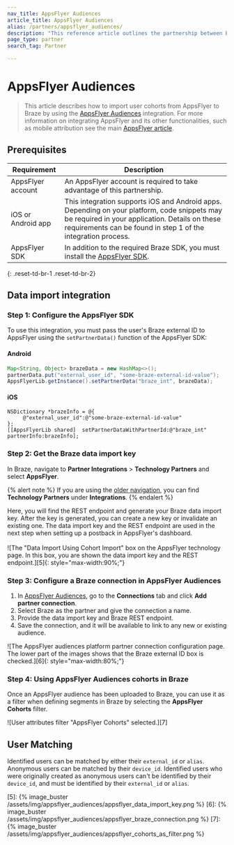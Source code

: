 ```yaml
---
nav_title: AppsFlyer Audiences
article_title: AppsFlyer Audiences
alias: /partners/appsflyer_audiences/
description: "This reference article outlines the partnership between Braze and AppsFlyer Audiences, a feature of the AppsFlyer platform that allows you to efficiently build and connect audience segments to partner networks."
page_type: partner
search_tag: Partner

---
```


# AppsFlyer Audiences

> This article describes how to import user cohorts from AppsFlyer to Braze by using the [AppsFlyer Audiences][2] integration. For more information on integrating AppsFlyer and its other functionalities, such as mobile attribution see the main [AppsFlyer article][3].

## Prerequisites

| Requirement | Description |
|---|---|
| AppsFlyer account | An AppsFlyer account is required to take advantage of this partnership. |
| iOS or Android app | This integration supports iOS and Android apps. Depending on your platform, code snippets may be required in your application. Details on these requirements can be found in step 1 of the integration process. |
| AppsFlyer SDK | In addition to the required Braze SDK, you must install the [AppsFlyer SDK](https://support.appsflyer.com/hc/en-us/articles/207032126-SDK-integration-overview). |
{: .reset-td-br-1 .reset-td-br-2}

## Data import integration

### Step 1: Configure the AppsFlyer SDK

To use this integration, you must pass the user's Braze external ID to AppsFlyer using the `setPartnerData()` function of the AppsFlyer SDK:

#### Android 
```java
Map<String, Object> brazeData = new HashMap<>();
partnerData.put("external_user_id", "some-braze-external-id-value");
AppsFlyerLib.getInstance().setPartnerData("braze_int", brazeData);
```

#### iOS
```objc
NSDictionary *brazeInfo = @{
     @"external_user_id":@"some-braze-external-id-value"
};
[[AppsFlyerLib shared]  setPartnerDataWithPartnerId:@"braze_int" partnerInfo:brazeInfo];
```

### Step 2: Get the Braze data import key

In Braze, navigate to **Partner Integrations** > **Technology Partners** and select **AppsFlyer**. 

{% alert note %}
If you are using the [older navigation]({{site.baseurl}}/navigation), you can find **Technology Partners** under **Integrations**.
{% endalert %}

Here, you will find the REST endpoint and generate your Braze data import key. After the key is generated, you can create a new key or invalidate an existing one. The data import key and the REST endpoint are used in the next step when setting up a postback in AppsFlyer's dashboard.<br><br>![The "Data Import Using Cohort Import" box on the AppsFlyer technology page. In this box, you are shown the data import key and the REST endpoint.][5]{: style="max-width:90%;"}

### Step 3: Configure a Braze connection in AppsFlyer Audiences

1. In [AppsFlyer Audiences][4], go to the **Connections** tab and click **Add partner connection**.
2. Select Braze as the partner and give the connection a name.
3. Provide the data import key and Braze REST endpoint.
4. Save the connection, and it will be available to link to any new or existing audience.

![The AppsFlyer audiences platform partner connection configuration page. The lower part of the images shows that the Braze external ID box is checked.][6]{: style="max-width:80%;"}

### Step 4: Using AppsFlyer Audiences cohorts in Braze

Once an AppsFlyer audience has been uploaded to Braze, you can use it as a filter when defining segments in Braze by selecting the **AppsFlyer Cohorts** filter.

![User attributes filter "AppsFlyer Cohorts" selected.][7]

## User Matching

Identified users can be matched by either their `external_id` or `alias`. Anonymous users can be matched by their `device_id`. Identified users who were originally created as anonymous users can't be identified by their `device_id`, and must be identified by their `external_id` or `alias`.

[1]: https://www.appsflyer.com/
[2]: https://www.appsflyer.com/product/audiences/
[3]: {{site.baseurl}}/partners/message_orchestration/attribution/appsflyer/appsflyer/
[4]: https://support.appsflyer.com/hc/en-us/articles/115002689186-Audiences-guide#managing-connections
[5]: {% image_buster /assets/img/appsflyer_audiences/appsflyer_data_import_key.png %}
[6]: {% image_buster /assets/img/appsflyer_audiences/appsflyer_braze_connection.png %}
[7]: {% image_buster /assets/img/appsflyer_audiences/appsflyer_cohorts_as_filter.png %}